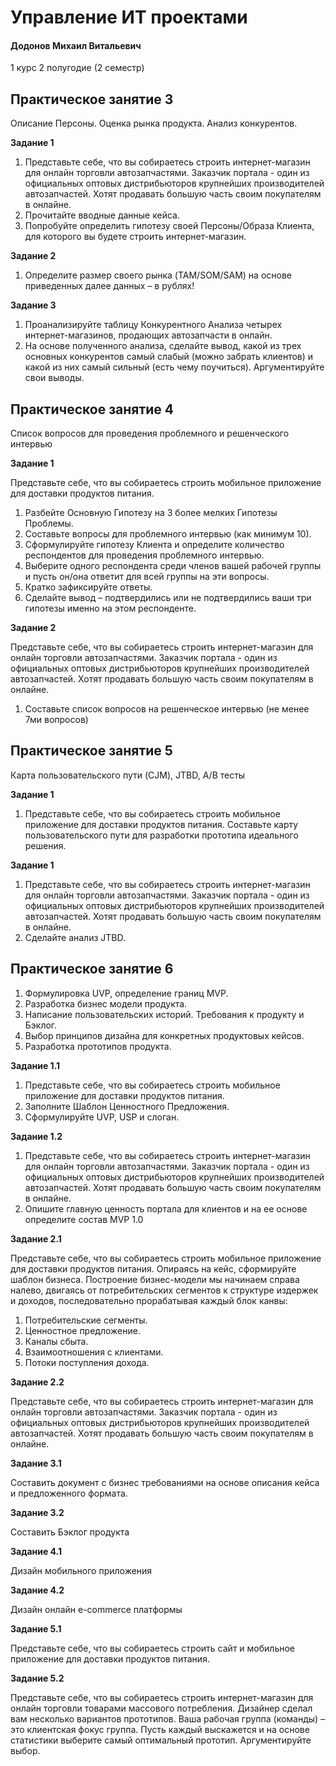 # Управление ИТ проектами

#### Додонов Михаил Витальевич

1 курс 2 полугодие (2 семестр)

## Практическое занятие 3

Описание Персоны. Оценка рынка продукта. Анализ конкурентов.

**Задание 1**

1. Представьте себе, что вы собираетесь строить интернет-магазин для онлайн торговли автозапчастями. Заказчик портала - один из официальных оптовых дистрибьюторов крупнейших производителей автозапчастей. Хотят продавать большую часть своим покупателям в онлайне.
2. Прочитайте вводные данные кейса.
3. Попробуйте определить гипотезу своей Персоны/Образа Клиента, для которого вы будете строить интернет-магазин.

**Задание 2**

1. Определите размер своего рынка (TAM/SOM/SAM) на основе приведенных далее данных – в рублях!

**Задание 3**

1. Проанализируйте таблицу Конкурентного Анализа четырех интернет-магазинов, продающих автозапчасти в онлайн.
2. На основе полученного анализа, сделайте вывод, какой из трех основных конкурентов самый слабый (можно забрать клиентов) и какой из них самый сильный (есть чему поучиться). Аргументируйте свои выводы.

## Практическое занятие 4

Список вопросов для проведения проблемного и решенческого интервью

**Задание 1**

Представьте себе, что вы собираетесь строить мобильное приложение для доставки продуктов питания. 

1. Разбейте Основную Гипотезу на 3 более мелких Гипотезы Проблемы.
2. Составьте вопросы для проблемного интервью (как минимум 10).
3. Сформулируйте гипотезу Клиента и определите количество респондентов для проведения проблемного интервью.
4. Выберите одного респондента среди членов вашей рабочей группы и пусть он/она ответит для всей группы на эти вопросы. 
5. Кратко зафиксируйте ответы.
6. Сделайте вывод – подтвердились или не подтвердились ваши три гипотезы именно на этом респонденте.

**Задание 2**

Представьте себе, что вы собираетесь строить интернет-магазин для онлайн торговли автозапчастями. Заказчик портала - один из официальных оптовых дистрибьюторов крупнейших производителей автозапчастей. Хотят продавать большую часть своим покупателям в онлайне.

1. Составьте список вопросов на решенческое интервью (не менее 7ми вопросов)

## Практическое занятие 5

Карта пользовательского пути (CJM), JTBD, A/B тесты

**Задание 1**

1. Представьте себе, что вы собираетесь строить мобильное приложение для доставки продуктов питания. Составьте карту пользовательского пути для разработки прототипа идеального решения. 

**Задание 1**

1. Представьте себе, что вы собираетесь строить интернет-магазин для онлайн торговли автозапчастями. Заказчик портала - один из официальных оптовых дистрибьюторов крупнейших производителей автозапчастей. Хотят продавать большую часть своим покупателям в онлайне.
2. Сделайте анализ JTBD.

## Практическое занятие 6

1. Формулировка UVP, определение границ MVP.
2. Разработка бизнес модели продукта.
3. Написание пользовательских историй. Требования к продукту и Бэклог.
4. Выбор принципов дизайна для конкретных продуктовых кейсов.
5. Разработка прототипов продукта.

**Задание 1.1**

1. Представьте себе, что вы собираетесь строить мобильное приложение для доставки продуктов питания. 
2. Заполните Шаблон Ценностного Предложения.
3. Сформулируйте UVP, USP и слоган.

**Задание 1.2**

1. Представьте себе, что вы собираетесь строить интернет-магазин для онлайн торговли автозапчастями. Заказчик портала - один из официальных оптовых дистрибьюторов крупнейших производителей автозапчастей. Хотят продавать большую часть своим покупателям в онлайне.
2. Опишите главную ценность портала для клиентов и на ее основе определите состав MVP 1.0 

**Задание 2.1**

Представьте себе, что вы собираетесь строить мобильное приложение для доставки продуктов питания. Опираясь на кейс, сформируйте шаблон бизнеса. Построение бизнес-­модели мы начинаем справа налево, двигаясь от потребительских сегментов к структуре издер­жек и доходов, последовательно прорабатывая каж­дый блок канвы:

1. Потребительские сегменты.
2. Ценностное предложение.
3. Каналы сбыта.
4. Взаимоотношения с клиентами. 
5. Потоки поступления дохода. 

**Задание 2.2**

Представьте себе, что вы собираетесь строить интернет-магазин для онлайн торговли автозапчастями. Заказчик портала - один из официальных оптовых дистрибьюторов крупнейших производителей автозапчастей. Хотят продавать большую часть своим покупателям в онлайне.

**Задание 3.1**

Составить документ с бизнес требованиями на основе описания кейса и предложенного формата.

**Задание 3.2**

Составить Бэклог продукта

**Задание 4.1**

Дизайн мобильного приложения

**Задание 4.2**

Дизайн онлайн e-commerce платформы

**Задание 5.1**

Представьте себе, что вы собираетесь строить сайт и мобильное приложение для доставки продуктов питания. 

**Задание 5.2**

Представьте себе, что вы собираетесь строить интернет-магазин для онлайн торговли товарами массового потребления. Дизайнер сделал вам несколько вариантов прототипов. Ваша рабочая группа (команды) – это клиентская фокус группа. Пусть каждый выскажется и на основе статистики выберите самый оптимальный прототип.  Аргументируйте выбор.  
